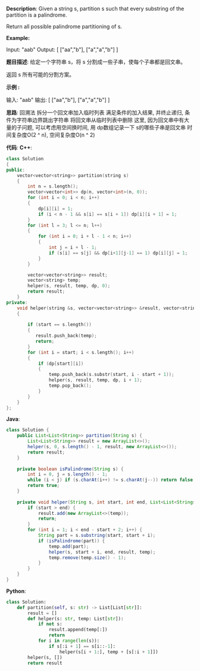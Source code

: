 __Description__:
Given a string s, partition s such that every substring of the partition is a palindrome.

Return all possible palindrome partitioning of s.

__Example:__

Input: "aab"
Output:
[
  ["aa","b"],
  ["a","a","b"]
]

__题目描述__:
给定一个字符串 s，将 s 分割成一些子串，使每个子串都是回文串。

返回 s 所有可能的分割方案。

__示例 :__

输入: "aab"
输出:
[
  ["aa","b"],
  ["a","a","b"]
]

__思路__:
回溯法
拆分一个回文串加入临时列表
满足条件的加入结果, 并终止递归, 条件为字符串边界跳出字符串
将回文串从临时列表中删除
这里, 因为回文串中有大量的子问题, 可以考虑用空间换时间, 用 dp数组记录一下 s的哪些子串是回文串
时间复杂度O(2 ^ n), 空间复杂度O(n ^ 2)

__代码__:
__C++__:
```C++
class Solution 
{
public:
    vector<vector<string>> partition(string s) 
    {
        int n = s.length();
        vector<vector<int>> dp(n, vector<int>(n, 0));
        for (int i = 0; i < n; i++) 
        {
            dp[i][i] = 1;
            if (i < n - 1 && s[i] == s[i + 1]) dp[i][i + 1] = 1;
        }
        for (int l = 3; l <= n; l++)
        {
            for (int i = 0; i + l - 1 < n; i++)
            {
                int j = i + l - 1;
                if (s[i] == s[j] && dp[i+1][j-1] == 1) dp[i][j] = 1;
            }
        }

        vector<vector<string>> result;
        vector<string> temp;
        helper(s, result, temp, dp, 0);
        return result;
    }
private:
    void helper(string &s, vector<vector<string>> &result, vector<string>& temp, vector<vector<int>> &dp, int start)
    {
        
        if (start == s.length())
        {
           result.push_back(temp);
           return;
        }
        for (int i = start; i < s.length(); i++)
        {
            if (dp[start][i])
            {
                temp.push_back(s.substr(start, i - start + 1));
                helper(s, result, temp, dp, i + 1);
                temp.pop_back();
            }
        }
    }
};
```

__Java__:
```Java
class Solution {
    public List<List<String>> partition(String s) {
        List<List<String>> result = new ArrayList<>();
        helper(s, 0, s.length() - 1, result, new ArrayList<>());
        return result;
    }
    
    private boolean isPalindrome(String s) {
        int i = 0, j = s.length() - 1;
        while (i < j) if (s.charAt(i++) != s.charAt(j--)) return false;
        return true;
    }
    
    private void helper(String s, int start, int end, List<List<String>> result, List<String> temp) {
        if (start > end) {
            result.add(new ArrayList<>(temp));
            return;
        }
        for (int i = 1; i < end - start + 2; i++) {
            String part = s.substring(start, start + i);
            if (isPalindrome(part)) {
                temp.add(part);
                helper(s, start + i, end, result, temp);
                temp.remove(temp.size() - 1);
            }
        }
    }
}
```

__Python__:
```Python
class Solution:
    def partition(self, s: str) -> List[List[str]]:
        result = []
        def helper(s: str, temp: List[str]):
            if not s:
                result.append(temp[:])
                return
            for i in range(len(s)):
                if s[:i + 1] == s[i::-1]:
                    helper(s[i + 1:], temp + [s[:i + 1]])
        helper(s, [])
        return result
```